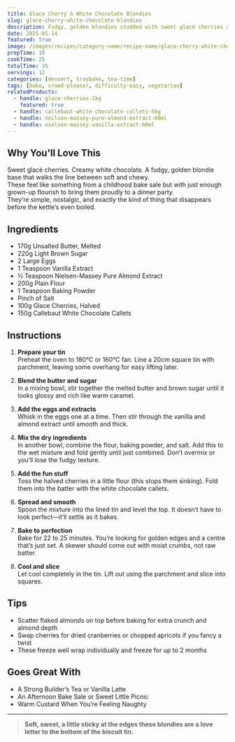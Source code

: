 ```yaml
---
title: Glace Cherry & White Chocolate Blondies
slug: glace-cherry-white-chocolate-blondies
description: Fudgy, golden blondies studded with sweet glacé cherries and creamy white chocolate. A nostalgic bake with a modern twist.
date: 2025-05-14
featured: true
image: /images/recipes/category-name/recipe-name/glace-cherry-white-chocolate-blondies.webp
prepTime: 10
cookTime: 25
totalTime: 35
servings: 12
categories: [dessert, traybake, tea-time]
tags: [bake, crowd-pleaser, difficulty-easy, vegetarian]
relatedProducts:
  - handle: glace-cherries-1kg
    featured: true
  - handle: callebaut-white-chocolate-callets-5kg
  - handle: neilson-massey-pure-almond-extract-60ml
  - handle: nielsen-massey-vanilla-extract-60ml
---
```


## Why You'll Love This

Sweet glacé cherries. Creamy white chocolate. A fudgy, golden blondie base that walks the line between soft and chewy.  
These feel like something from a childhood bake sale but with just enough grown-up flourish to bring them proudly to a dinner party.  
They’re simple, nostalgic, and exactly the kind of thing that disappears before the kettle’s even boiled.

## Ingredients

- 170g Unsalted Butter, Melted  
- 220g Light Brown Sugar  
- 2 Large Eggs  
- 1 Teaspoon Vanilla Extract  
- ½ Teaspoon Nielsen-Massey Pure Almond Extract  
- 200g Plain Flour  
- 1 Teaspoon Baking Powder  
- Pinch of Salt  
- 100g Glace Cherries, Halved  
- 150g Callebaut White Chocolate Callets

## Instructions

1. **Prepare your tin**  
   Preheat the oven to 180°C or 160°C fan. Line a 20cm square tin with parchment, leaving some overhang for easy lifting later.

2. **Blend the butter and sugar**  
   In a mixing bowl, stir together the melted butter and brown sugar until it looks glossy and rich like warm caramel.

3. **Add the eggs and extracts**  
   Whisk in the eggs one at a time. Then stir through the vanilla and almond extract until smooth and thick.

4. **Mix the dry ingredients**  
   In another bowl, combine the flour, baking powder, and salt. Add this to the wet mixture and fold gently until just combined. Don’t overmix or you’ll lose the fudgy texture.

5. **Add the fun stuff**  
   Toss the halved cherries in a little flour (this stops them sinking). Fold them into the batter with the white chocolate callets.

6. **Spread and smooth**  
   Spoon the mixture into the lined tin and level the top. It doesn’t have to look perfect—it’ll settle as it bakes.

7. **Bake to perfection**  
   Bake for 22 to 25 minutes. You’re looking for golden edges and a centre that’s just set. A skewer should come out with moist crumbs, not raw batter.

8. **Cool and slice**  
   Let cool completely in the tin. Lift out using the parchment and slice into squares.

## Tips

- Scatter flaked almonds on top before baking for extra crunch and almond depth  
- Swap cherries for dried cranberries or chopped apricots if you fancy a twist  
- These freeze well wrap individually and freeze for up to 2 months

## Goes Great With

- A Strong Builder’s Tea or Vanilla Latte  
- An Afternoon Bake Sale or Sweet Little Picnic  
- Warm Custard When You’re Feeling Naughty

---

> **Soft, sweet, a little sticky at the edges these blondies are a love letter to the bottom of the biscuit tin.**